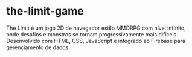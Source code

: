 # the-limit-game
 The Limit é um jogo 2D de navegador estilo MMORPG com nível infinito, onde desafios e monstros se tornam progressivamente mais difíceis. Desenvolvido com HTML, CSS, JavaScript e integrado ao Firebase para gerenciamento de dados.
